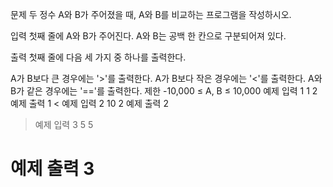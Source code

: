 문제
두 정수 A와 B가 주어졌을 때, A와 B를 비교하는 프로그램을 작성하시오.

입력
첫째 줄에 A와 B가 주어진다. A와 B는 공백 한 칸으로 구분되어져 있다.

출력
첫째 줄에 다음 세 가지 중 하나를 출력한다.

A가 B보다 큰 경우에는 '>'를 출력한다.
A가 B보다 작은 경우에는 '<'를 출력한다.
A와 B가 같은 경우에는 '=='를 출력한다.
제한
-10,000 ≤ A, B ≤ 10,000
예제 입력 1
1 2
예제 출력 1
<
예제 입력 2
10 2
예제 출력 2

> 예제 입력 3
> 5 5

# 예제 출력 3
